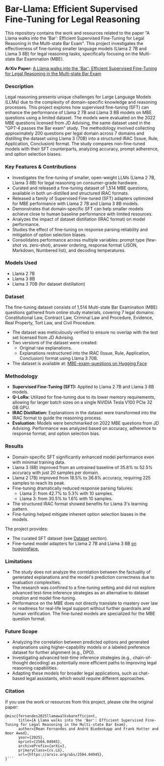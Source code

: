 # Bar-Llama: Efficient Supervised Fine-Tuning for Legal Reasoning

This repository contains the work and resources related to the paper "A Llama walks into the 'Bar': Efficient Supervised Fine-Tuning for Legal Reasoning in the Multi-state Bar Exam". This project investigates the effectiveness of fine-tuning smaller language models (Llama 2 7B and Llama 3 8B) for legal reasoning tasks, specifically focusing on the Multi-state Bar Examination (MBE).

**ArXiv Paper:** [A Llama walks into the 'Bar': Efficient Supervised Fine-Tuning for Legal Reasoning in the Multi-state Bar Exam](https://arxiv.org/abs/2504.04945)

### Description
Legal reasoning presents unique challenges for Large Language Models (LLMs) due to the complexity of domain-specific knowledge and reasoning processes. This project explores how supervised fine-tuning (SFT) can enhance the performance of Llama 2 7B and Llama 3 8B models on MBE questions using a limited dataset. The models were evaluated on the 2022 MBE questions licensed from JD Advising, the same dataset used in the "GPT-4 passes the Bar exam" study. The methodology involved collecting approximately 200 questions per legal domain across 7 domains and distilling the dataset using Llama 3 (70B) into a structured IRAC (Issue, Rule, Application, Conclusion) format. The study compares non-fine-tuned models with their SFT counterparts, analyzing accuracy, prompt adherence, and option selection biases.

### Key Features & Contributions
* Investigates the fine-tuning of smaller, open-weight LLMs (Llama 2 7B, Llama 3 8B) for legal reasoning on consumer-grade hardware.
* Curated and released a fine-tuning dataset of 1,514 MBE questions, available in both un-distilled and structured IRAC formats.
* Released a family of Supervised Fine-tuned (SFT) adapters optimized for MBE performance with Llama 2 7B and Llama 3 8B models.
* Demonstrates that domain-specific SFT can help smaller models achieve close to human baseline performance with limited resources.
* Analyzes the impact of dataset distillation (IRAC format) on model performance.
* Studies the effect of fine-tuning on response parsing reliability and mitigation of option selection biases.
* Consolidates performance across multiple variables: prompt type (few-shot vs. zero-shot), answer ordering, response format (JSON, Markdown, Numbered list), and decoding temperatures.

### Models Used
* Llama 2 7B
* Llama 3 8B
* Llama 3 70B (for dataset distillation)

### Dataset
The fine-tuning dataset consists of 1,514 Multi-state Bar Examination (MBE) questions gathered from online study materials, covering 7 legal domains: Constitutional Law, Contract Law, Criminal Law and Procedure, Evidence, Real Property, Tort Law, and Civil Procedure.
* The dataset was meticulously verified to ensure no overlap with the test set licensed from JD Advising.
* Two versions of the dataset were created:
    * Original raw explanations.
    * Explanations restructured into the IRAC (Issue, Rule, Application, Conclusion) format using Llama 3 70B.
* The dataset is available at: [MBE-exam-questions on Hugging Face](https://huggingface.co/datasets/HolySaint/MBE-exam-questions)

### Methodology
* **Supervised Fine-Tuning (SFT):** Applied to Llama 2 7B and Llama 3 8B models.
* **Q-LoRa:** Utilized for fine-tuning due to its lower memory requirements, allowing for larger batch sizes on a single NVIDIA Tesla V100 PCIe 32 GB GPU.
* **IRAC Distillation:** Explanations in the dataset were transformed into the IRAC format to guide the reasoning process.
* **Evaluation:** Models were benchmarked on 2022 MBE questions from JD Advising. Performance was analyzed based on accuracy, adherence to response format, and option selection bias.

### Results
* Domain-specific SFT significantly enhanced model performance even with minimal training data.
* Llama 3 (8B) improved from an untrained baseline of 35.8% to 52.5% accuracy with just 20 samples per domain.
* Llama 2 (7B) improved from 18.5% to 36.8% accuracy, requiring 225 samples to reach its peak.
* Fine-tuning dramatically reduced response parsing failures:
    * Llama 2: from 42.7% to 5.3% with 10 samples.
    * Llama 3: from 30.5% to 1.6% with 10 samples.
* The structured IRAC format showed benefits for Llama 3's learning pattern.
* Fine-tuning helped mitigate inherent option selection biases in the models.

The project provides:
* The curated SFT dataset (see [Dataset](#dataset) section).
* Fine-tuned model adapters for Llama 2 7B and Llama 3 8B [on huggingface.](https://huggingface.co/HolySaint/bar-Llama-adapters/tree/main)
### Limitations
* The study does not analyze the correlation between the factuality of generated explanations and the model's prediction correctness due to evaluation complexities.
* The research was confined to a fine-tuning setting and did not explore advanced test-time inference strategies as an alternative to dataset creation and model fine-tuning.
* Performance on the MBE does not directly translate to mastery over law or readiness for real-life legal support without further guardrails and human verification. The fine-tuned models are specialized for the MBE question format.

### Future Scope
* Analyzing the correlation between predicted options and generated explanations using higher-capability models or a labeled preference dataset for further alignment (e.g., DPO).
* Investigating advanced test-time inference strategies (e.g., chain-of-thought decoding) as potentially more efficient paths to improving legal reasoning capabilities.
* Adapting these models for broader legal applications, such as chat-based legal assistants, which would require different approaches.

### Citation
If you use the work or resources from this project, please cite the original paper:
```
@misc{fernandes2025llamawalksbarefficient,
      title={A Llama walks into the 'Bar': Efficient Supervised Fine-Tuning for Legal Reasoning in the Multi-state Bar Exam}, 
      author={Rean Fernandes and André Biedenkapp and Frank Hutter and Noor Awad},
      year={2025},
      eprint={2504.04945},
      archivePrefix={arXiv},
      primaryClass={cs.LG},
      url={https://arxiv.org/abs/2504.04945}, 
}```
